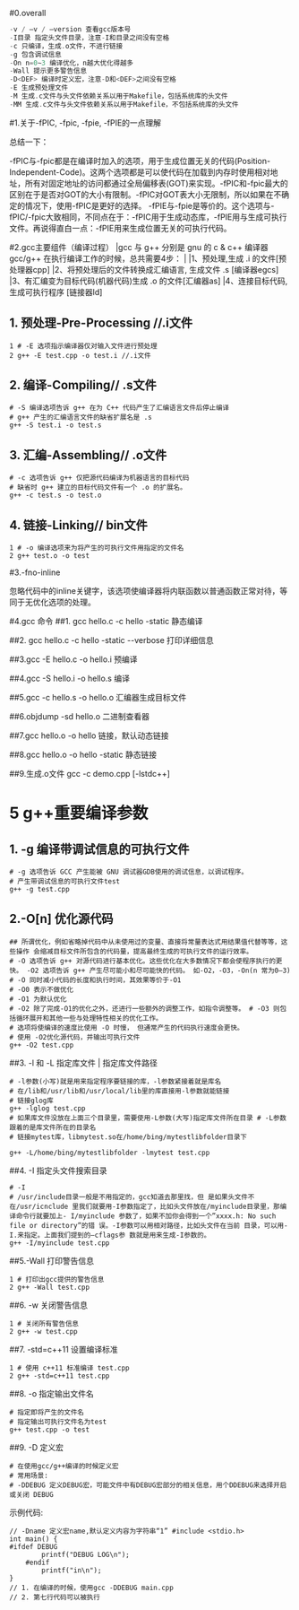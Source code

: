 #0.overall

```cpp
-v / –v / –version 查看gcc版本号
-I目录 指定头文件目录，注意-I和目录之间没有空格
-c 只编译，生成.o文件，不进行链接
-g 包含调试信息
-On n=0∼3 编译优化，n越大优化得越多
-Wall 提示更多警告信息
-D<DEF> 编译时定义宏，注意-D和<DEF>之间没有空格
-E 生成预处理文件
-M 生成.c文件与头文件依赖关系以用于Makefile，包括系统库的头文件
-MM 生成.c文件与头文件依赖关系以用于Makefile，不包括系统库的头文件

```

#1.关于-fPIC, -fpic, -fpie, -fPIE的一点理解

总结一下：

-fPIC与-fpic都是在编译时加入的选项，用于生成位置无关的代码(Position-Independent-Code)。这两个选项都是可以使代码在加载到内存时使用相对地址，所有对固定地址的访问都通过全局偏移表(GOT)来实现。-fPIC和-fpic最大的区别在于是否对GOT的大小有限制。-fPIC对GOT表大小无限制，所以如果在不确定的情况下，使用-fPIC是更好的选择。
-fPIE与-fpie是等价的。这个选项与-fPIC/-fpic大致相同，不同点在于：-fPIC用于生成动态库，-fPIE用与生成可执行文件。再说得直白一点：-fPIE用来生成位置无关的可执行代码。

#2.gcc主要组件（编译过程）
	|gcc 与 g++ 分别是 gnu 的 c & c++ 编译器 gcc/g++ 在执行编译工作的时候，总共需要4步：
	|
	|1、预处理,生成 .i 的文件[预处理器cpp]
	|2、将预处理后的文件转换成汇编语言, 生成文件 .s [编译器egcs]
	|3、有汇编变为目标代码(机器代码)生成 .o 的文件[汇编器as]
	|4、连接目标代码, 生成可执行程序 [链接器ld]

## 1. 预处理-Pre-Processing //.i文件
```
1 # -E 选项指示编译器仅对输入文件进行预处理
2 g++ -E test.cpp -o test.i //.i文件
```
## 2. 编译-Compiling// .s文件
```
# -S 编译选项告诉 g++ 在为 C++ 代码产生了汇编语言文件后停止编译 
# g++ 产生的汇编语言文件的缺省扩展名是 .s
g++ -S test.i -o test.s
```

## 3. 汇编-Assembling// .o文件

```
# -c 选项告诉 g++ 仅把源代码编译为机器语言的目标代码 
# 缺省时 g++ 建立的目标代码文件有一个 .o 的扩展名。 
g++ -c test.s -o test.o
```

## 4. 链接-Linking// bin文件```1 # -o 编译选项来为将产生的可执行文件用指定的文件名 
2 g++ test.o -o test
```
#3.-fno-inline

忽略代码中的inline关键字，该选项使编译器将内联函数以普通函数正常对待，等同于无优化选项的处理。

#4.gcc 命令
##1. gcc hello.c -c hello -static
静态编译

##2. gcc hello.c -c hello -static --verbose
打印详细信息

##3.gcc -E hello.c -o hello.i
预编译

##4.gcc -S hello.i -o hello.s
编译

##5.gcc -c hello.s -o hello.o
汇编器生成目标文件

##6.objdump -sd hello.o
二进制查看器

##7.gcc hello.o -o hello
链接，默认动态链接

##8.gcc hello.o -o hello -static
静态链接

##9.生成.o文件
gcc -c demo.cpp [-lstdc++]

# 5 g++重要编译参数
## 1. -g 编译带调试信息的可执行文件

```
# -g 选项告诉 GCC 产生能被 GNU 调试器GDB使用的调试信息，以调试程序。
# 产生带调试信息的可执行文件test 
g++ -g test.cpp
```
## 2.-O[n] 优化源代码

```
## 所谓优化，例如省略掉代码中从未使用过的变量、直接将常量表达式用结果值代替等等，这些操作 会缩减目标文件所包含的代码量，提高最终生成的可执行文件的运行效率。
# -O 选项告诉 g++ 对源代码进行基本优化。这些优化在大多数情况下都会使程序执行的更快。 -O2 选项告诉 g++ 产生尽可能小和尽可能快的代码。 如-O2，-O3，-On(n 常为0–3)
# -O 同时减小代码的长度和执行时间，其效果等价于-O1
# -O0 表示不做优化
# -O1 为默认优化
# -O2 除了完成-O1的优化之外，还进行一些额外的调整工作，如指令调整等。 # -O3 则包括循环展开和其他一些与处理特性相关的优化工作。
# 选项将使编译的速度比使用 -O 时慢， 但通常产生的代码执行速度会更快。
# 使用 -O2优化源代码，并输出可执行文件 
g++ -O2 test.cpp
```

##3. -l 和 -L 指定库文件 | 指定库文件路径
```
# -l参数(小写)就是用来指定程序要链接的库，-l参数紧接着就是库名
# 在/lib和/usr/lib和/usr/local/lib里的库直接用-l参数就能链接
# 链接glog库
g++ -lglog test.cpp
# 如果库文件没放在上面三个目录里，需要使用-L参数(大写)指定库文件所在目录 # -L参数跟着的是库文件所在的目录名
# 链接mytest库，libmytest.so在/home/bing/mytestlibfolder目录下 

g++ -L/home/bing/mytestlibfolder -lmytest test.cpp
```

##4. -I 指定头文件搜索目录
```
# -I
# /usr/include目录一般是不用指定的，gcc知道去那里找，但 是如果头文件不在/usr/icnclude 里我们就要用-I参数指定了，比如头文件放在/myinclude目录里，那编译命令行就要加上- I/myinclude 参数了，如果不加你会得到一个”xxxx.h: No such file or directory”的错 误。-I参数可以用相对路径，比如头文件在当前 目录，可以用-I.来指定。上面我们提到的–cflags参 数就是用来生成-I参数的。
g++ -I/myinclude test.cpp
```

##5.-Wall 打印警告信息

```
1 # 打印出gcc提供的警告信息 
2 g++ -Wall test.cpp
```

##6. -w 关闭警告信息

```
1 # 关闭所有警告信息 
2 g++ -w test.cpp
```

##7. -std=c++11 设置编译标准
```
1 # 使用 c++11 标准编译 test.cpp 
2 g++ -std=c++11 test.cpp
```

##8. -o 指定输出文件名
```
# 指定即将产生的文件名
# 指定输出可执行文件名为test 
g++ test.cpp -o test
```

##9. -D 定义宏
```
# 在使用gcc/g++编译的时候定义宏
# 常用场景:
# -DDEBUG 定义DEBUG宏，可能文件中有DEBUG宏部分的相关信息，用个DDEBUG来选择开启或关闭 DEBUG
```

示例代码:

```
// -Dname 定义宏name,默认定义内容为字符串“1” #include <stdio.h>
int main() {
#ifdef DEBUG
        printf("DEBUG LOG\n");
    #endif
        printf("in\n");
}
// 1. 在编译的时候，使用gcc -DDEBUG main.cpp 
// 2. 第七行代码可以被执行
```
